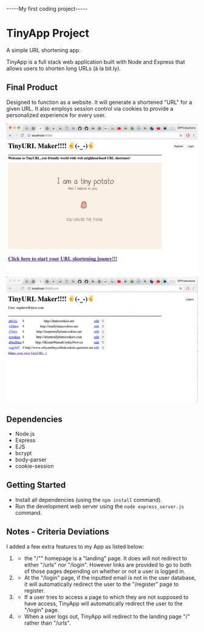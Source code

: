 -----My first coding project-----

# TinyApp Project

A simple URL shortening app.

TinyApp is a full stack web application built with Node and Express that allows users to shorten long URLs (à la bit.ly).

## Final Product

Designed to function as a website.
It will generate a shortened "URL" for a given URL.
It also employs session control via cookies to provide a personalized experience for every user.

![alt text](docs/landing-page.png "Landing page")
![alt text](docs/urls-page.png "/urls list page")

## Dependencies

- Node.js
- Express
- EJS
- bcrypt
- body-parser
- cookie-session

## Getting Started

- Install all dependencies (using the `npm install` command).
- Run the development web server using the `node express_server.js` command.

## Notes - Criteria Deviations

I added a few extra features to my App as listed below:

1. - the "/"" homepage is a "landing" page. It does will not redirect to either "/urls" nor "/login". However links are provided to go to both of those pages depending on whether or not a user is logged in.

2. - At the "/login" page, if the inputted email is not in the user database, it will automatically redirect the user to the "/register" page to register.

3. - If a user tries to access a page to which they are not supposed to have access, TinyApp will automatically redirect the user to the "/login" page.

4. - When a user logs out, TinyApp will redirect to the landing page "/" rather than "/urls".